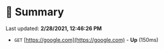 # 📖 Summary
Last updated: **2/28/2021, 12:46:26 PM**

- `GET` [https://google.com](https://google.com) - **Up** (150ms)
